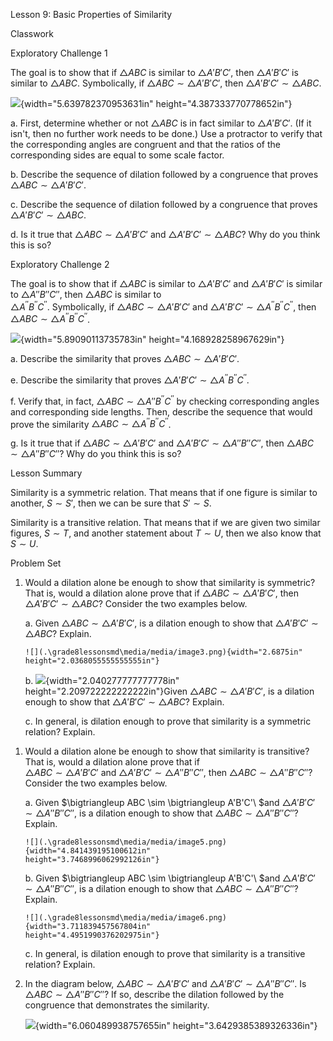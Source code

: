 Lesson 9: Basic Properties of Similarity

Classwork

Exploratory Challenge 1

The goal is to show that if $\bigtriangleup ABC$ is similar to
$\bigtriangleup A'B'C'$, then $\bigtriangleup A'B'C'$ is similar to
$\bigtriangleup ABC$. Symbolically, if $\bigtriangleup ABC \sim 
 \bigtriangleup A'B'C'$, then
$\bigtriangleup A'B'C' \sim \bigtriangleup ABC$.

![](.\grade8lessonsmd\media/media/image1.png){width="5.639782370953631in"
height="4.387333770778652in"}

a.  First, determine whether or not $\bigtriangleup ABC$ is in fact
    similar to $\bigtriangleup A'B'C'$. (If it isn't, then no further
    work needs to be done.) Use a protractor to verify that the
    corresponding angles are congruent and that the ratios of the
    corresponding sides are equal to some scale factor.

b.  Describe the sequence of dilation followed by a congruence that
    proves $\bigtriangleup ABC \sim \bigtriangleup A'B'C'$.

c.  Describe the sequence of dilation followed by a congruence that
    proves $\bigtriangleup A'B'C' \sim \bigtriangleup ABC$.

d.  Is it true that $\bigtriangleup ABC \sim \bigtriangleup A'B'C'$ and
    $\bigtriangleup A'B'C' \sim \bigtriangleup ABC$? Why do you think
    this is so?

Exploratory Challenge 2

The goal is to show that if $\bigtriangleup ABC$ is similar to
$\bigtriangleup A'B'C'$ and $\bigtriangleup A'B'C'$ is similar to
$\bigtriangleup A''B''C''$, then $\bigtriangleup ABC$ is similar to\
$\bigtriangleup A^{''}B^{''}C^{''}$. Symbolically, if
$\bigtriangleup ABC \sim \bigtriangleup A'B'C'$ and
$\bigtriangleup A'B'C' \sim \bigtriangleup A^{''}B^{''}C^{''}$, then
$\bigtriangleup ABC \sim \bigtriangleup A^{''}B^{''}C^{''}$.

![](.\grade8lessonsmd\media/media/image2.png){width="5.89090113735783in"
height="4.168928258967629in"}

a.  Describe the similarity that proves
    $\bigtriangleup ABC \sim \bigtriangleup A'B'C'$.

<!-- -->

e.  Describe the similarity that proves
    $\bigtriangleup A'B'C' \sim \bigtriangleup A^{''}B^{''}C^{''}$.

f.  Verify that, in fact,
    $\bigtriangleup ABC \sim \bigtriangleup A''B^{''}C^{''}$ by checking
    corresponding angles and corresponding side lengths. Then, describe
    the sequence that would prove the similarity
    $\bigtriangleup ABC \sim \bigtriangleup A^{''}B^{''}C^{''}$.

g.  Is it true that if $\bigtriangleup ABC \sim \bigtriangleup A'B'C'$
    and $\bigtriangleup A'B'C' \sim \bigtriangleup A''B''C''$, then
    $\bigtriangleup ABC \sim \bigtriangleup A''B''C''$? Why do you think
    this is so?

Lesson Summary

Similarity is a symmetric relation. That means that if one figure is
similar to another, $S\sim S'$, then we can be sure that $S'\sim S$.

Similarity is a transitive relation. That means that if we are given two
similar figures, $S\sim T$, and another statement about $T\sim U$, then
we also know that $S\sim U$.

Problem Set

1.  Would a dilation alone be enough to show that similarity is
    symmetric? That is, would a dilation alone prove that if
    $\bigtriangleup ABC \sim \bigtriangleup A'B'C'$, then
    $\bigtriangleup A'B'C' \sim \bigtriangleup ABC$? Consider the two
    examples below.

    a.  Given $\bigtriangleup ABC \sim \bigtriangleup A'B'C'$, is a
        dilation enough to show that
        $\bigtriangleup A'B'C' \sim \bigtriangleup ABC$? Explain.

        ![](.\grade8lessonsmd\media/media/image3.png){width="2.6875in"
        height="2.0368055555555555in"}

    b.  ![](.\grade8lessonsmd\media/media/image4.png){width="2.040277777777778in"
        height="2.209722222222222in"}Given
        $\bigtriangleup ABC \sim \bigtriangleup A'B'C'$, is a dilation
        enough to show that
        $\bigtriangleup A'B'C' \sim \bigtriangleup ABC$? Explain.

    c.  In general, is dilation enough to prove that similarity is a
        symmetric relation? Explain.

<!-- -->

1.  Would a dilation alone be enough to show that similarity is
    transitive? That is, would a dilation alone prove that if\
    $\bigtriangleup ABC \sim \bigtriangleup A'B'C'$ and
    $\bigtriangleup A'B'C' \sim \bigtriangleup A''B''C''$, then
    $\bigtriangleup ABC \sim \bigtriangleup A''B''C''$? Consider the two
    examples below.

    a.  Given $\bigtriangleup ABC \sim \bigtriangleup A'B'C'\ $and
        $\bigtriangleup A'B'C' \sim \bigtriangleup A''B''C''$, is a
        dilation enough to show that
        $\bigtriangleup ABC \sim \bigtriangleup A''B''C''$? Explain.

        ![](.\grade8lessonsmd\media/media/image5.png){width="4.841439195100612in"
        height="3.7468996062992126in"}

    b.  Given $\bigtriangleup ABC \sim \bigtriangleup A'B'C'\ $and
        $\bigtriangleup A'B'C' \sim \bigtriangleup A''B''C''$, is a
        dilation enough to show that
        $\bigtriangleup ABC \sim \bigtriangleup A''B''C''$? Explain.

        ![](.\grade8lessonsmd\media/media/image6.png){width="3.711839457567804in"
        height="4.4951990376202975in"}

    c.  In general, is dilation enough to prove that similarity is a
        transitive relation? Explain.

2.  In the diagram below,
    $\bigtriangleup ABC \sim \bigtriangleup A'B'C'$ and
    $\bigtriangleup A'B'C'\sim \bigtriangleup A''B''C''$. Is
    $\bigtriangleup ABC\sim \bigtriangleup A''B''C''$? If so, describe
    the dilation followed by the congruence that demonstrates the
    similarity.

    ![](.\grade8lessonsmd\media/media/image7.png){width="6.060489938757655in"
    height="3.6429385389326336in"}
